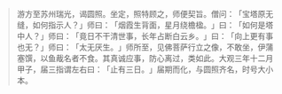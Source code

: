 
> 游方至苏州瑞光，谒圆照。坐定，照特顾之，师便契旨。僧问：​「宝塔原无缝，如何指示人？​」师曰：​「烟霞生背面，星月绕檐楹。​」曰：​「如何是塔中人？​」师曰：​「竟日不干清世事，长年占断白云乡。​」曰：​「向上更有事也无？​」师曰：​「太无厌生。​」师所至，见佛菩萨行立之像，不敢坐，伊蒲塞馔，以鱼胾名者不食。其真诚应事，防心离过，类如此。大观三年十二月甲子，届三指谓左右曰：​「止有三日。​」届期而化，与圆照齐名，时号大小本。
